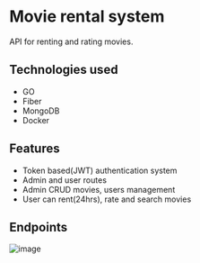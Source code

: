 # Movie rental system

API for renting and rating movies.

## Technologies used

- GO
- Fiber
- MongoDB
- Docker

## Features

- Token based(JWT) authentication system
- Admin and user routes
- Admin CRUD movies, users management
- User can rent(24hrs), rate and search movies

## Endpoints
![image](https://github.com/tomekzakrzewski/go-movierental/assets/73447026/b58cf76a-b92e-4060-ae8c-3e4ed85bfd11)
